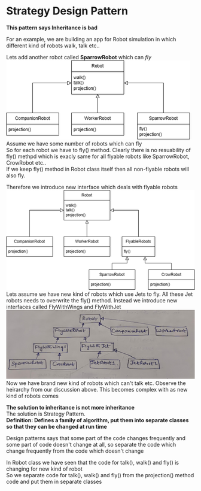 # Strategy Design Pattern  
**This pattern says Inheritance is bad**  

For an example, we are building an app for Robot simulation in which different kind of robots walk, talk etc..  

Lets add another robot called **SparrowRobot** which can *fly*  
<img src="images/robot.drawio.png" />  
Assume we have some number of robots which can fly  
So for each robot we have to fly() method. Clearly there is no resuability of fly() methpd which is exacly same for all flyable robots like SparrowRobot, CrowRobot etc..  
If we keep fly() method in Robot class itself then all non-flyable robots will also fly.  

Therefore we introduce new interface which deals with flyable robots  
<img src="images/robot-flyable.png" />  
Lets assume we have new kind of robots which use Jets to fly. All these Jet robots needs to overwrite the fly() method. Instead we introduce new interfaces called FlyWithWings and FlyWithJet  
<img src="images/robots-heirarchy.jpg" />  
Now we have brand new kind of robots which can't talk etc.
Observe the heirarchy from our discussion above. This becomes complex with as new kind of robots comes  

**The solution to inheritance is not more inheritance**  
The solution is Strategy Pattern.  
**Definition: Defines a family of algorithm, put them into separate classes so that they can be changed at run time**  

Design patterns says that some part of the code changes frequently and some part of code doesn't change at all, so separate the code which change frequently from the code which doesn't change  

In Robot class we have seen that the code for talk(), walk() and fly() is changing for new kind of robot  
So we separate code for talk(), walk() and fly() from the projection() method code and put them in separate classes  



